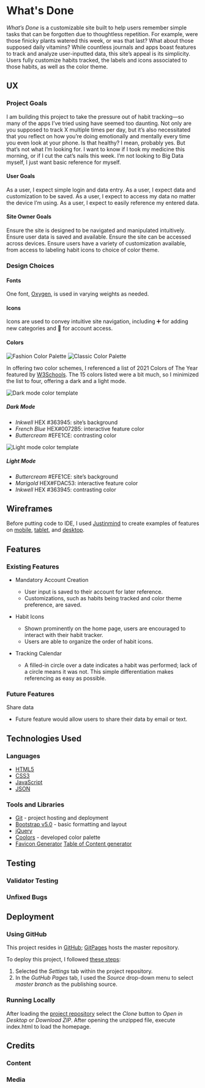# What's Done
*What’s Done* is a customizable site built to help users remember simple tasks that can be forgotten due to thoughtless repetition. For example, were those finicky plants watered this week, or was that last? What about those supposed daily vitamins? While countless journals and apps boast features to track and analyze user-inputted data, this site’s appeal is its simplicity. Users fully customize habits tracked, the labels and icons associated to those habits, as well as the color theme. 

## UX
### Project Goals
I am building this project to take the pressure out of habit tracking—so many of the apps I’ve tried using have seemed too daunting. Not only are you supposed to track X multiple times per day, but it’s also necessitated that you reflect on how you’re doing emotionally and mentally every time you even look at your phone. Is that healthy? I mean, probably yes. But that’s not what I’m looking for. I want to know if I took my medicine this morning, or if I cut the cat’s nails this week. I’m not looking to Big Data myself, I just want basic reference for myself.
#### User Goals
As a user, I expect simple login and data entry. 
As a user, I expect data and customization to be saved. 
As a user, I expect to access my data no matter the device I’m using.
As a user, I expect to easily reference my entered data. 

#### Site Owner Goals
Ensure the site is designed to be navigated and manipulated intuitively. 
Ensure user data is saved and available. 
Ensure the site can be accessed across devices. 
Ensure users have a variety of customization available, from access to labeling habit icons to choice of color theme. 

### Design Choices
#### Fonts
One font, [Oxygen](https://fonts.google.com/specimen/Oxygen), is used in varying weights as needed.  

#### Icons
Icons are used to convey intuitive site navigation, including ➕ for adding new categories and 👤 for account access.  

#### Colors
![Fashion Color Palette](https://github.com/ItMeMarg/whats-done/blob/main/wireframe/colors_fashion.png?raw=true)
![Classic Color Palette](https://github.com/ItMeMarg/whats-done/blob/main/wireframe/colors_classic.png?raw=true)

In offering two color schemes, I referenced a list of 2021 Colors of The Year featured by [W3Schools](w3schools.com/w3css/w3css_color_fashion.asp). The 15 colors listed were a bit much, so I minimized the list to four, offering a dark and a light mode.

![Dark mode color template](https://github.com/ItMeMarg/whats-done/blob/main/wireframe/dark_mode.png?raw=true)
##### Dark Mode
* *Inkwell* HEX #363945: site’s background
* *French Blue* HEX#0072B5: interactive feature color
* *Buttercream* #EFE1CE: contrasting color

![Light mode color template](https://github.com/ItMeMarg/whats-done/blob/main/wireframe/light_mode.png?raw=true)
##### Light Mode
* *Buttercream* #EFE1CE: site’s background
* *Marigold* HEX#FDAC53: interactive feature color
* *Inkwell* HEX #363945: contrasting color

## Wireframes
Before putting code to IDE, I used [Justinmind](https://www.justinmind.com/prototyping-tool) to create examples of features on [mobile](/workspace/whats-done/wireframe/mobile), [tablet](/workspace/whats-done/wireframe/tablet), and [desktop](/workspace/whats-done/wireframe/desktop).

## Features
### Existing Features
* Mandatory Account Creation
  * User input is saved to their account for later reference. 
  * Customizations, such as habits being tracked and color theme preference, are saved. 

* Habit Icons
  * Shown prominently on the home page, users are encouraged to interact with their habit tracker. 
  * Users are able to organize the order of habit icons.

* Tracking Calendar 
  * A filled-in circle over a date indicates a habit was performed; lack of a circle means it was not. This simple differentiation makes referencing as easy as possible. 

### Future Features
Share data
  * Future feature would allow users to share their data by email or text.

## Technologies Used
### Languages
- [HTML5](https://www.w3schools.com/html/html_intro.asp)
- [CSS3](https://www.w3schools.com/css/css_intro.asp)
- [JavaScript](https://www.w3schools.com/js/js_intro.asp)
- [JSON](https://www.w3schools.com/js/js_json_intro.asp)
### Tools and Libraries
- [Git](https://github.com/) - project hosting and deployment
- [Bootstrap v5.0](https://getbootstrap.com/docs/5.0/getting-started/introduction/) - basic formatting and layout
- [jQuery](https://www.w3schools.com/jquery/jquery_intro.asp)
- [Coolors](https://coolors.co/u/ItMeMarg) - developed color palette
- [Favicon Generator](https://realfavicongenerator.net/)
[Table of Content generator](https://ecotrust-canada.github.io/markdown-toc/)

## Testing
### Validator Testing
### Unfixed Bugs

## Deployment
### Using GitHub
This project resides in [GitHub](https://github.com/ItMeMarg/whats-done); [GitPages](https://itmemarg.github.io/whats-done/) hosts the master repository.

To deploy this project, I followed [these steps](https://help.github.com/en/github/working-with-github-pages/configuring-a-publishing-source-for-your-github-pages-site): 
1.  Selected the *Settings* tab within the project repository.
2.  In the *GutHub Pages* tab, I used the *Source* drop-down menu to select *master branch* as the publishing source. 

### Running Locally
After loading the [project repository](https://github.com/ItMeMarg/whats-done) select the *Clone* button to *Open in Desktop* or *Download ZIP*. After opening the unzipped file, execute index.html to load the homepage. 

## Credits
### Content
### Media